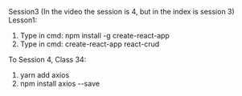 Session3 (In the video the session is 4, but in the index is session 3)
Lesson1:
1) Type in cmd: npm install -g create-react-app
2) Type in cmd: create-react-app react-crud

To Session 4, Class 34:
1) yarn add axios
2) npm install axios --save